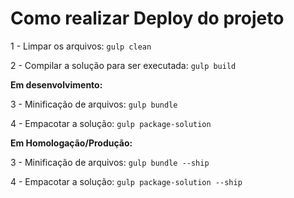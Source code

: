 # Como realizar Deploy do projeto

1 - Limpar os arquivos: `gulp clean`

2 - Compilar a solução para ser executada: `gulp build`

**Em desenvolvimento:**

3 - Minificação de arquivos: `gulp bundle`

4 - Empacotar a solução: `gulp package-solution`

**Em Homologação/Produção:**

3 - Minificação de arquivos: `gulp bundle --ship`

4 - Empacotar a solução: `gulp package-solution --ship`
